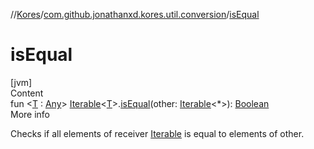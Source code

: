 //[Kores](../index.md)/[com.github.jonathanxd.kores.util.conversion](index.md)/[isEqual](is-equal.md)



# isEqual  
[jvm]  
Content  
fun <[T](is-equal.md) : [Any](https://kotlinlang.org/api/latest/jvm/stdlib/kotlin/-any/index.html)> [Iterable](https://kotlinlang.org/api/latest/jvm/stdlib/kotlin.collections/-iterable/index.html)<[T](is-equal.md)>.[isEqual](is-equal.md)(other: [Iterable](https://kotlinlang.org/api/latest/jvm/stdlib/kotlin.collections/-iterable/index.html)<*>): [Boolean](https://kotlinlang.org/api/latest/jvm/stdlib/kotlin/-boolean/index.html)  
More info  


Checks if all elements of receiver [Iterable](https://kotlinlang.org/api/latest/jvm/stdlib/kotlin.collections/-iterable/index.html) is equal to elements of other.

  



